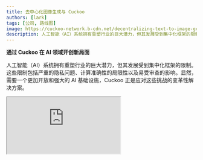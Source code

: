 ```yaml
---
title: 去中心化图像生成与 Cuckoo
authors: [lark]
tags: [公司, 路线图]
image: https://cuckoo-network.b-cdn.net/decentralizing-text-to-image-gen.webp
description: 人工智能（AI）系统拥有重塑行业的巨大潜力，但其发展受到集中化框架的限制。这些限制包括严重的隐私问题、计算准确性的局限性以及易受审查的影响。
---
```


**通过 Cuckoo 在 AI 领域开创新局面**

人工智能（AI）系统拥有重塑行业的巨大潜力，但其发展受到集中化框架的限制。这些限制包括严重的隐私问题、计算准确性的局限性以及易受审查的影响。显然，需要一个更加开放和强大的 AI 基础设施，Cuckoo 正是应对这些挑战的变革性解决方案。

<div style={{ position: "relative", paddingTop: "56.25%" }}>
  <iframe
    src="https://customer-wmy0lgubd5pjy3fx.cloudflarestream.com/d5b2ca9a50526dd1151e5126cd212dcd/iframe?poster=https%3A%2F%2Fcustomer-wmy0lgubd5pjy3fx.cloudflarestream.com%2Fd5b2ca9a50526dd1151e5126cd212dcd%2Fthumbnails%2Fthumbnail.jpg%3Ftime%3D%26height%3D600"
    loading="lazy"
    style={{
      border: "none",
      position: "absolute",
      top: 0,
      left: 0,
      height: "100%",
      width: "100%"
    }}
    allow="accelerometer; gyroscope; autoplay; encrypted-media; picture-in-picture;"
    allowFullScreen="true"
  />
</div>

### 为什么我们要构建 Cuckoo 平台？

Cuckoo 代表了一个创新的飞跃，建立了一个去中心化的 AI 基础设施，促进了社区驱动的治理模式。这种方法解决了安全性、资金、战略对齐和 AI 模型可持续发展等关键问题，为一个去中心化智能的新纪元铺平了道路。

#### 克服审查

Cuckoo 实现了在可访问性方面的突破，使 AI 应用能够超越地理限制，绕过限制性网络，从而在全球范围内民主化尖端 AI 技术的访问。

#### 优先保护隐私

Cuckoo 的核心宗旨是对用户隐私的承诺，通过先进的统计和加密方法，在确保高性能的同时保护用户数据。

#### 通过全面验证确保信任

Cuckoo 引入了严格的验证协议，以提高 AI 模型生成结果的真实性和可靠性，无论其复杂性或基础如何。

### Cuckoo 的技术去中心化 AI

#### Cuckoo AI 生态系统

利用区块链技术，Cuckoo AI 生态系统将 AI 任务分配到一个矿工网络中，同时协调者监督输出的质量和相关性。该生态系统在 Cuckoo Pay 上运行，这是一个基于区块链的支付系统，促进平台内的顺畅交易。

<img src="/img/cuckoo-ai-architecture.webp" className="rounded border-2" alt="Cuckoo 去中心化多模式 AI 平台"/>

#### Cuckoo 生态系统的关键组成部分

- **矿工**：使用其计算资源执行 AI 任务的实体。
- **应用构建者（协调节点）**：创建 AI 应用并管理任务分配和质量控制的开发者。
- **质押者**：质押代币以支持可信任的矿工和协调者的参与者。
- **质押合约**：矿工和协调者注册并由质押者投票的智能合约。
- **Blob 存储**：存储 AI 任务输出的去中心化解决方案。
- **Cuckoo Pay**：平台内所有交易的支付系统。

### 工作流程

1. **注册和质押**：矿工和应用构建者在质押合约中注册并质押代币。
2. **任务分配**：协调者将任务分配给矿工，矿工执行任务并将结果上传至 Blob 存储。
3. **验证和支付**：协调者验证结果，并通过 Cuckoo Pay 发起支付。
4. **治理与合规**：平台包含削减条件等机制，以处理不合规行为并确保生态系统的完整性。

### 如何开始？

对于 AI 用户，访问 https://cuckoo.network/tg。通过 `/faucet` 领取您的免费积分，然后通过 `/imagine <prompt>` 生成您想要的图像。

> \- /tip \<0x.. 或 @用户名\> \<金额\> : 给收件地址或 Telegram 用户名小费
>
> \- /balance : 显示当前账户钱包的余额
>
> \- /imagine \<prompt\> : 根据您的提示生成图像
>
> \- /faucet : 领取您的每日免费积分

<img src="https://cuckoo-network.b-cdn.net/cuckoo-telegram.webp" className="rounded border-2" alt="Cuckoo 去中心化多模式 AI 平台"/>

对于矿工和 AI 应用构建者，订阅以下新闻通讯以获取未来更新。

<iframe
src="https://cuckoonetwork.substack.com/embed"
width={480}
height={320}
style={{ border: "1px solid #EEE", background: "white" }}
frameBorder={0}
scrolling="no"
/>

### 结论

Cuckoo 不仅仅是一个平台，它是 AI 开发和部署方式的范式转变，强调去中心化、隐私和社区治理。通过改变 AI 开发的格局，Cuckoo 为一个更加公平和可访问的技术未来奠定了基础。

Cuckoo 的开放基础设施倡导一个更加包容、安全和高效的 AI 未来，承诺在各个行业和全球市场产生深远的影响。